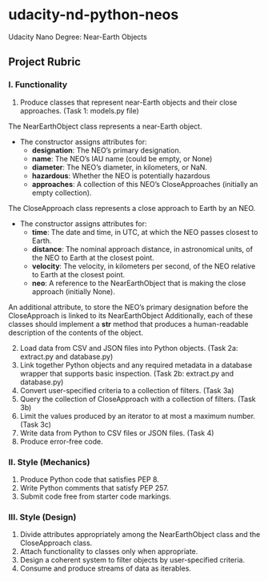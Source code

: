 # udacity-nd-python-neos
Udacity Nano Degree: Near-Earth Objects

## Project Rubric
### I. Functionality
1. Produce classes that represent near-Earth objects and their close approaches. (Task 1: models.py file)

The NearEarthObject class represents a near-Earth object.
- The constructor assigns attributes for:
    + **designation**: The NEO’s primary designation.
    + **name**: The NEO’s IAU name (could be empty, or None)
    + **diameter**: The NEO’s diameter, in kilometers, or NaN.
    + **hazardous**: Whether the NEO is potentially hazardous
    + **approaches**: A collection of this NEO’s CloseApproaches (initially an empty collection). 

The CloseApproach class represents a close approach to Earth by an NEO.
- The constructor assigns attributes for:
    + **time**: The date and time, in UTC, at which the NEO passes closest to Earth.
    + **distance**: The nominal approach distance, in astronomical units, of the NEO to Earth at the closest point.
    + **velocity**: The velocity, in kilometers per second, of the NEO relative to Earth at the closest point.
    + **neo**: A reference to the NearEarthObject that is making the close approach (initially None).

An additional attribute, to store the NEO’s primary designation before the CloseApproach is linked to its NearEarthObject
Additionally, each of these classes should implement a __str__ method that produces a human-readable description of the contents of the object.

2. Load data from CSV and JSON files into Python objects. (Task 2a: extract.py and database.py)
3. Link together Python objects and any required metadata in a database wrapper that supports basic inspection. (Task 2b: extract.py and database.py)
4. Convert user-specified criteria to a collection of filters. (Task 3a)
5. Query the collection of CloseApproach with a collection of filters. (Task 3b)
6. Limit the values produced by an iterator to at most a maximum number. (Task 3c)
7. Write data from Python to CSV files or JSON files. (Task 4)
8. Produce error-free code.


### II. Style (Mechanics)
1. Produce Python code that satisfies PEP 8.
2. Write Python comments that satisfy PEP 257.
3. Submit code free from starter code markings.


### III. Style (Design)
1. Divide attributes appropriately among the NearEarthObject class and the CloseApproach class.
2. Attach functionality to classes only when appropriate.
3. Design a coherent system to filter objects by user-specified criteria.
4. Consume and produce streams of data as iterables.